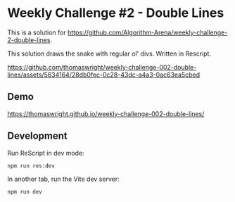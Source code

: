 # Weekly Challenge #2 - Double Lines

This is a solution for https://github.com/Algorithm-Arena/weekly-challenge-2-double-lines.

This solution draws the snake with regular ol' divs. Written in Rescript.

https://github.com/thomaswright/weekly-challenge-002-double-lines/assets/5634164/28db0fec-0c28-43dc-a4a3-0ac63ea5cbed

## Demo

https://thomaswright.github.io/weekly-challenge-002-double-lines/

## Development

Run ReScript in dev mode:

```sh
npm run res:dev
```

In another tab, run the Vite dev server:

```sh
npm run dev
```
